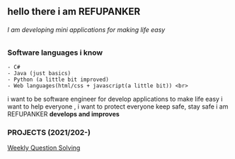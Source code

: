 ## hello there i am REFUPANKER
###### I am developing mini applications for making life easy
###  Software languages i know 
```
- C#
- Java (just basics)
- Python (a little bit improved)
- Web languages(html/css + javascript(a little bit)) <br>
```
i want to be software engineer for develop applications to make life easy
i want to help everyone , i want to protect everyone
keep safe, stay safe 
i am REFUPANKER
__develops and improves__

### PROJECTS (2021/202-)
[Weekly Question Solving](https://WeeklyQuestionSolvingSite1.pactrefupanker.repl.co)
